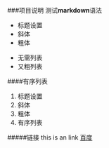 ###项目说明
测试**markdown**语法
* 标题设置
* 斜体
* 粗体
+ 无需列表
+ 又粗列表

####有序列表
1. 标题设置
2. 斜体
3. 粗体
4. 有序列表

#####链接
this is an link [百度](http://www.baidu.com)
